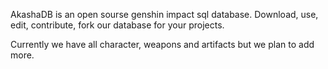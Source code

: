 AkashaDB is an open sourse genshin impact sql database. 
Download, use, edit, contribute, fork our database for your projects.

Currently we have all character, weapons and artifacts but we plan to add more. 
